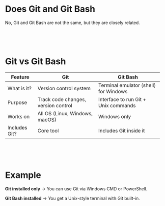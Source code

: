 # Does Git and Git Bash

No, Git and Git Bash are not the same, but they are closely related.

&nbsp;

&nbsp;

# Git vs Git Bash

| Feature       | Git                                 | Git Bash                              |
| ------------- | ----------------------------------- | ------------------------------------- |
| What is it?   | Version control system              | Terminal emulator (shell) for Windows |
| Purpose       | Track code changes, version control | Interface to run Git + Unix commands  |
| Works on      | All OS (Linux, Windows, macOS)      | Windows only                          |
| Includes Git? | Core tool                           | Includes Git inside it                |

&nbsp;

&nbsp;

# Example

**Git installed only** → You can use Git via Windows CMD or PowerShell.

**Git Bash installed** → You get a Unix-style terminal with Git built-in.

&nbsp;
